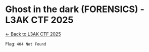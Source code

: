 # Ghost in the dark (FORENSICS) - L3AK CTF 2025

[← Back to L3AK CTF 2025](ctf-l3ak-2025.md)

Flag: `404 Not Found`